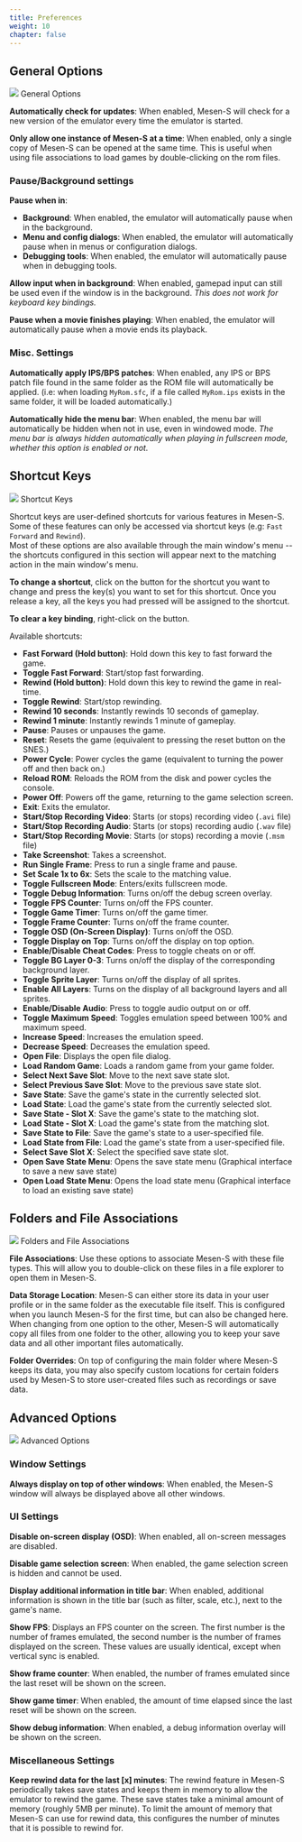 ```yaml
---
title: Preferences
weight: 10
chapter: false
---
```


## General Options ##

<div class="imgBox"><div>
	<img src="/images/Preferences_General.png" />
	<span>General Options</span>
</div></div>

**Automatically check for updates**: When enabled, Mesen-S will check for a new version of the emulator every time the emulator is started.

**Only allow one instance of Mesen-S at a time**: When enabled, only a single copy of Mesen-S can be opened at the same time.  This is useful when using file associations to load games by double-clicking on the rom files.

### Pause/Background settings ###

**Pause when in**: 

* **Background**: When enabled, the emulator will automatically pause when in the background.
* **Menu and config dialogs**: When enabled, the emulator will automatically pause when in menus or configuration dialogs.
* **Debugging tools**: When enabled, the emulator will automatically pause when in debugging tools.

**Allow input when in background**: When enabled, gamepad input can still be used even if the window is in the background. *This does not work for keyboard key bindings.*

**Pause when a movie finishes playing**: When enabled, the emulator will automatically pause when a movie ends its playback.

### Misc. Settings ###

**Automatically apply IPS/BPS patches**: When enabled, any IPS or BPS patch file found in the same folder as the ROM file will automatically be applied. (i.e: when loading `MyRom.sfc`, if a file called `MyRom.ips` exists in the same folder, it will be loaded automatically.)

**Automatically hide the menu bar**: When enabled, the menu bar will automatically be hidden when not in use, even in windowed mode. *The menu bar is always hidden automatically when playing in fullscreen mode, whether this option is enabled or not.*

## Shortcut Keys ##

<div class="imgBox"><div>
	<img src="/images/Preferences_ShortcutKeys.png" />
	<span>Shortcut Keys</span>
</div></div>

Shortcut keys are user-defined shortcuts for various features in Mesen-S.  Some of these features can only be accessed via shortcut keys (e.g: `Fast Forward` and `Rewind`).  
Most of these options are also available through the main window's menu -- the shortcuts configured in this section will appear next to the matching action in the main window's menu.  

**To change a shortcut**, click on the button for the shortcut you want to change and press the key(s) you want to set for this shortcut.  Once you release a key, all the keys you had pressed will be assigned to the shortcut.

**To clear a key binding**, right-click on the button.

Available shortcuts:

* **Fast Forward (Hold button)**: Hold down this key to fast forward the game.
* **Toggle Fast Forward**: Start/stop fast forwarding.
* **Rewind (Hold button)**: Hold down this key to rewind the game in real-time.
* **Toggle Rewind**: Start/stop rewinding.
* **Rewind 10 seconds**: Instantly rewinds 10 seconds of gameplay.
* **Rewind 1 minute**: Instantly rewinds 1 minute of gameplay.
* **Pause**: Pauses or unpauses the game.
* **Reset**: Resets the game (equivalent to pressing the reset button on the SNES.)
* **Power Cycle**: Power cycles the game (equivalent to turning the power off and then back on.)
* **Reload ROM**: Reloads the ROM from the disk and power cycles the console.
* **Power Off**: Powers off the game, returning to the game selection screen.
* **Exit**: Exits the emulator.
* **Start/Stop Recording Video**: Starts (or stops) recording video (`.avi` file)
* **Start/Stop Recording Audio**: Starts (or stops) recording audio (`.wav` file)
* **Start/Stop Recording Movie**: Starts (or stops) recording a movie (`.msm` file)
* **Take Screenshot**: Takes a screenshot.
* **Run Single Frame**: Press to run a single frame and pause.
* **Set Scale 1x to 6x**: Sets the scale to the matching value.
* **Toggle Fullscreen Mode**: Enters/exits fullscreen mode.
* **Toggle Debug Information**: Turns on/off the debug screen overlay.
* **Toggle FPS Counter**: Turns on/off the FPS counter.
* **Toggle Game Timer**: Turns on/off the game timer.
* **Toggle Frame Counter**: Turns on/off the frame counter.
* **Toggle OSD (On-Screen Display)**: Turns on/off the OSD.
* **Toggle Display on Top**: Turns on/off the display on top option.
* **Enable/Disable Cheat Codes**: Press to toggle cheats on or off.
* **Toggle BG Layer 0-3**: Turns on/off the display of the corresponding background layer.
* **Toggle Sprite Layer**: Turns on/off the display of all sprites.
* **Enable All Layers**: Turns on the display of all background layers and all sprites.
* **Enable/Disable Audio**: Press to toggle audio output on or off.
* **Toggle Maximum Speed**: Toggles emulation speed between 100% and maximum speed.
* **Increase Speed**: Increases the emulation speed.
* **Decrease Speed**: Decreases the emulation speed.
* **Open File**: Displays the open file dialog.
* **Load Random Game**: Loads a random game from your game folder.
* **Select Next Save Slot**: Move to the next save state slot.
* **Select Previous Save Slot**: Move to the previous save state slot.
* **Save State**: Save the game's state in the currently selected slot.
* **Load State**: Load the game's state from the currently selected slot.
* **Save State - Slot X**: Save the game's state to the matching slot.
* **Load State - Slot X**: Load the game's state from the matching slot.
* **Save State to File**: Save the game's state to a user-specified file.
* **Load State from File**: Load the game's state from a user-specified file.
* **Select Save Slot X**: Select the specified save state slot.
* **Open Save State Menu**: Opens the save state menu (Graphical interface to save a new save state)
* **Open Load State Menu**: Opens the load state menu (Graphical interface to load an existing save state)

## Folders and File Associations ##

<div class="imgBox"><div>
	<img src="/images/Preferences_FoldersFiles.png" />
	<span>Folders and File Associations</span>
</div></div>

**File Associations**: Use these options to associate Mesen-S with these file types.  This will allow you to double-click on these files in a file explorer to open them in Mesen-S.

**Data Storage Location**: Mesen-S can either store its data in your user profile or in the same folder as the executable file itself.
This is configured when you launch Mesen-S for the first time, but can also be changed here.
When changing from one option to the other, Mesen-S will automatically copy all files from one folder to the other, allowing you to keep your save data and all other important files automatically.

**Folder Overrides**: On top of configuring the main folder where Mesen-S keeps its data, you may also specify custom locations for certain folders used by Mesen-S to store user-created files such as recordings or save data.

## Advanced Options ##

<div class="imgBox"><div>
	<img src="/images/Preferences_Advanced.png" />
	<span>Advanced Options</span>
</div></div>

### Window Settings ###

**Always display on top of other windows**: When enabled, the Mesen-S window will always be displayed above all other windows.

### UI Settings ###

**Disable on-screen display (OSD)**: When enabled, all on-screen messages are disabled.

**Disable game selection screen**: When enabled, the game selection screen is hidden and cannot be used.

**Display additional information in title bar**: When enabled, additional information is shown in the title bar (such as filter, scale, etc.), next to the game's name.

**Show FPS**: Displays an FPS counter on the screen.  The first number is the number of frames emulated, the second number is the number of frames displayed on the screen.  These values are usually identical, except when vertical sync is enabled.

**Show frame counter**: When enabled, the number of frames emulated since the last reset will be shown on the screen.

**Show game timer**: When enabled, the amount of time elapsed since the last reset will be shown on the screen.

**Show debug information**: When enabled, a debug information overlay will be shown on the screen.

### Miscellaneous Settings ###

**Keep rewind data for the last [x] minutes**: The rewind feature in Mesen-S periodically takes save states and keeps them in memory to allow the emulator to rewind the game. These save states take a minimal amount of memory (roughly 5MB per minute). To limit the amount of memory that Mesen-S can use for rewind data, this configures the number of minutes that it is possible to rewind for.
